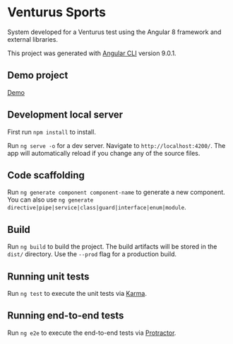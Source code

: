 # Venturus Sports

System developed for a Venturus test using the Angular 8 framework and external libraries.

This project was generated with [Angular CLI](https://github.com/angular/angular-cli) version 9.0.1.

## Demo project

[Demo](https://lopesandrey.github.io/venturus-sports/)

## Development local server 

First run `npm install` to install.

Run `ng serve -o` for a dev server. Navigate to `http://localhost:4200/`. The app will automatically reload if you change any of the source files.

## Code scaffolding

Run `ng generate component component-name` to generate a new component. You can also use `ng generate directive|pipe|service|class|guard|interface|enum|module`.

## Build

Run `ng build` to build the project. The build artifacts will be stored in the `dist/` directory. Use the `--prod` flag for a production build.

## Running unit tests

Run `ng test` to execute the unit tests via [Karma](https://karma-runner.github.io).

## Running end-to-end tests

Run `ng e2e` to execute the end-to-end tests via [Protractor](http://www.protractortest.org/).

